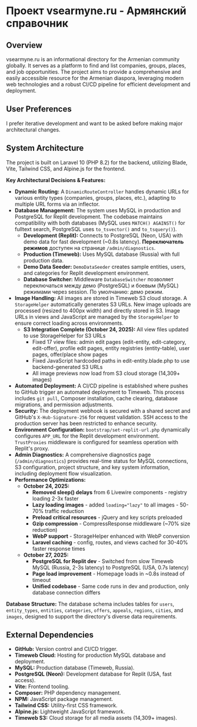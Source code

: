 # Проект vsearmyne.ru - Армянский справочник

## Overview
vsearmyne.ru is an informational directory for the Armenian community globally. It serves as a platform to find and list companies, groups, places, and job opportunities. The project aims to provide a comprehensive and easily accessible resource for the Armenian diaspora, leveraging modern web technologies and a robust CI/CD pipeline for efficient development and deployment.

## User Preferences
I prefer iterative development and want to be asked before making major architectural changes.

## System Architecture
The project is built on Laravel 10 (PHP 8.2) for the backend, utilizing Blade, Vite, Tailwind CSS, and Alpine.js for the frontend.

**Key Architectural Decisions & Features:**
*   **Dynamic Routing:** A `DinamicRouteController` handles dynamic URLs for various entity types (companies, groups, places, etc.), adapting to multiple URL forms via an inflector.
*   **Database Management:** The system uses MySQL in production and PostgreSQL for Replit development. The codebase maintains compatibility with both databases (MySQL uses `MATCH() AGAINST()` for fulltext search, PostgreSQL uses `to_tsvector()` and `to_tsquery()`).
    *   **Development (Replit):** Connects to PostgreSQL (Neon, USA) with demo data for fast development (~0.8s latency). **Переключатель режимов** доступен на странице `/admin/diagnostics`.
    *   **Production (Timeweb):** Uses MySQL database (Russia) with full production data.
    *   **Demo Data Seeder:** `DemoDataSeeder` creates sample entities, users, and categories for Replit development environment.
    *   **Database Switcher:** Middleware `DatabaseSwitcher` позволяет переключаться между демо (PostgreSQL) и боевым (MySQL) режимами через session. По умолчанию: демо режим.
*   **Image Handling:** All images are stored in Timeweb S3 cloud storage. A `StorageHelper` automatically generates S3 URLs. New image uploads are processed (resized to 400px width) and directly stored in S3. Image URLs in views and JavaScript are managed by the `StorageHelper` to ensure correct loading across environments.
    *   **S3 Integration Complete (October 24, 2025):** All view files updated to use StorageHelper for S3 URLs
        - Fixed 17 view files: admin edit pages (edit-entity, edit-category, edit-offer), profile edit pages, entity registries (entity-table), user pages, offer/place show pages
        - Fixed JavaScript hardcoded paths in edit-entity.blade.php to use backend-generated S3 URLs
        - All image previews now load from S3 cloud storage (14,309+ images)
*   **Automated Deployment:** A CI/CD pipeline is established where pushes to GitHub trigger an automated deployment to Timeweb. This process includes `git pull`, Composer installation, cache clearing, database migrations, and permission adjustments.
*   **Security:** The deployment webhook is secured with a shared secret and GitHub's `X-Hub-Signature-256` for request validation. SSH access to the production server has been restricted to enhance security.
*   **Environment Configuration:** `bootstrap/set-replit-url.php` dynamically configures `APP_URL` for the Replit development environment. `TrustProxies` middleware is configured for seamless operation with Replit's proxy.
*   **Admin Diagnostics:** A comprehensive diagnostics page (`/admin/diagnostics`) provides real-time status for MySQL connections, S3 configuration, project structure, and key system information, including deployment flow visualization.
*   **Performance Optimizations:**
    - **October 24, 2025:**
        - **Removed sleep() delays** from 6 Livewire components - registry loading 2-3x faster
        - **Lazy loading images** - added `loading="lazy"` to all images - 50-70% traffic reduction
        - **Preload critical resources** - jQuery and key scripts preloaded
        - **Gzip compression** - CompressResponse middleware (~70% size reduction)
        - **WebP support** - StorageHelper enhanced with WebP conversion
        - **Laravel caching** - config, routes, and views cached for 30-40% faster response times
    - **October 27, 2025:**
        - **PostgreSQL for Replit dev** - Switched from slow Timeweb MySQL (Russia, 2-3s latency) to PostgreSQL (USA, 0.7s latency)
        - **Page load improvement** - Homepage loads in ~0.8s instead of timeout
        - **Unified codebase** - Same code runs in dev and production, only database connection differs

**Database Structure:**
The database schema includes tables for `users`, `entity_types`, `entities`, `categories`, `offers`, `appeals`, `regions`, `cities`, and `images`, designed to support the directory's diverse data requirements.

## External Dependencies
*   **GitHub:** Version control and CI/CD trigger.
*   **Timeweb Cloud:** Hosting for production MySQL database and deployment.
*   **MySQL:** Production database (Timeweb, Russia).
*   **PostgreSQL (Neon):** Development database for Replit (USA, fast access).
*   **Vite:** Frontend tooling.
*   **Composer:** PHP dependency management.
*   **NPM:** JavaScript package management.
*   **Tailwind CSS:** Utility-first CSS framework.
*   **Alpine.js:** Lightweight JavaScript framework.
*   **Timeweb S3:** Cloud storage for all media assets (14,309+ images).